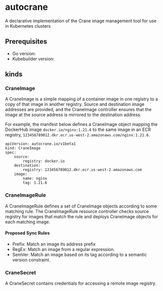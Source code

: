 # autocrane
A declarative implementation of the Crane image management tool for use in Kubernetes clusters

## Prerequisites
- Go version: 
- Kubebuilder version: 

## kinds
### CraneImage
A CraneImage is a simple mapping of a container image in one registry to a copy
of that image in another registry. Source and destination image addresses are
provided, and the CraneImage controller ensures that the image at the source
address is mirrored to the destination address. 

For example, the manifest below defines a CraneImage object mapping the DockerHub image `docker.io/nginx:1.21.6` to the same image in an ECR registry, `123456789012.dkr.ecr.us-west-2.amazonaws.com/nginx:1.21.6`. 
```
apiVersion: autocrane.io/v1beta1
kind: CraneImage
spec: 
    source: 
        registry: docker.io
    destination: 
        registry: 123456789012.dkr.ecr.us-west-2.amazonaws.com
    image: 
        name: nginx
        tag: 1.21.6
```


### CraneImageRule
A CraneImageRule defines a set of CraneImage objects according to some matching
rule. The CraneImageRule resource controller checks source registry for images
that match the rule and deploys CraneImage objects for each matching image.

#### Proposed Sync Rules
- Prefix: Match an image its address prefix
- RegEx: Match an image from a regular expression. 
- SemVer: Match an image based on its tag according to a semantic version constraint. 

### CraneSecret
A CraneSecret contains credentials for accessing a remote image registry.